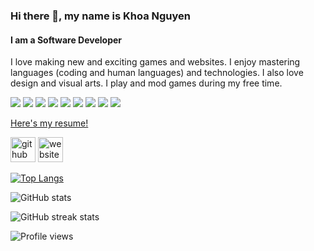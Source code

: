 ### Hi there 👋, my name is Khoa Nguyen
#### I am a Software Developer
I love making new and exciting games and websites. I enjoy mastering languages (coding and human languages) and technologies. I also love design and visual arts. I play and mod games during my free time.

 <img src="https://img.shields.io/badge/JavaScript-323330?style=for-the-badge&logo=javascript&logoColor=F7DF1E" /> <img src="https://img.shields.io/badge/Ruby_on_Rails-CC0000?style=for-the-badge&logo=ruby-on-rails&logoColor=white" /> <img src="https://img.shields.io/badge/Ruby-CC342D?style=for-the-badge&logo=ruby&logoColor=white" /> <img src="https://img.shields.io/badge/HTML5-E34F26?style=for-the-badge&logo=html5&logoColor=white"/> <img src="https://img.shields.io/badge/Node.js-339933?style=for-the-badge&logo=nodedotjs&logoColor=white" /> <img src="https://img.shields.io/badge/MongoDB-4EA94B?style=for-the-badge&logo=mongodb&logoColor=white" /> <img src="https://img.shields.io/badge/CSS3-1572B6?style=for-the-badge&logo=css3&logoColor=white" /> <img src="https://img.shields.io/badge/C%2B%2B-00599C?style=for-the-badge&logo=c%2B%2B&logoColor=white" /> <img src="https://img.shields.io/badge/PostgreSQL-316192?style=for-the-badge&logo=postgresql&logoColor=white" /> 

[Here's my resume!](https://github.com/user-attachments/files/18267982/Nguyen_Khoa_Resume.pdf)



[<img src='https://cdn.jsdelivr.net/npm/simple-icons@3.0.1/icons/github.svg' alt='github' height='40'>](https://github.com/khoa0101)  [<img src='https://cdn.jsdelivr.net/npm/simple-icons@3.0.1/icons/icloud.svg' alt='website' height='40'>](https://khoa0101.github.io/)  
<!-- 
[![trophy](https://github-profile-trophy.vercel.app/?username=khoa0101)](https://github.com/ryo-ma/github-profile-trophy)
 -->
[![Top Langs](https://github-readme-stats.vercel.app/api/top-langs/?username=khoa0101&layout=compact)](https://github.com/anuraghazra/github-readme-stats)

![GitHub stats](https://github-readme-stats.vercel.app/api?username=khoa0101&show_icons=true)  

![GitHub streak stats](https://github-readme-streak-stats.herokuapp.com/?user=khoa0101)  

![Profile views](https://gpvc.arturio.dev/khoa0101)  
<!--
**khoa0101/khoa0101** is a ✨ _special_ ✨ repository because its `README.md` (this file) appears on your GitHub profile.

Here are some ideas to get you started:

- 🔭 I’m currently working on ...
- 🌱 I’m currently learning 
- 👯 I’m looking to collaborate on ...
- 🤔 I’m looking for help with ...
- 💬 Ask me about ...
- 📫 How to reach me: ...
- ⚡ Fun fact: ...
-->
